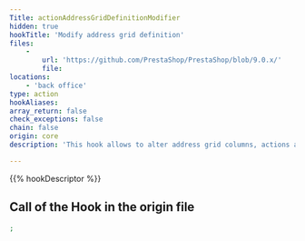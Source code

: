 ```yaml
---
Title: actionAddressGridDefinitionModifier
hidden: true
hookTitle: 'Modify address grid definition'
files:
    -
        url: 'https://github.com/PrestaShop/PrestaShop/blob/9.0.x/'
        file: 
locations:
    - 'back office'
type: action
hookAliases: 
array_return: false
check_exceptions: false
chain: false
origin: core
description: 'This hook allows to alter address grid columns, actions and filters'

---
```


{{% hookDescriptor %}}

## Call of the Hook in the origin file

```php
;
```
